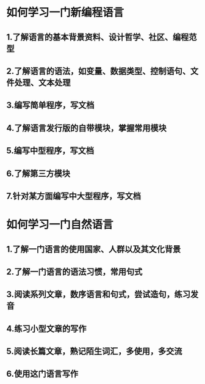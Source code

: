 # 如何学习一门新编程语言

## 1.了解语言的基本背景资料、设计哲学、社区、编程范型
## 2.了解语言的语法，如变量、数据类型、控制语句、文件处理、文本处理
## 3.编写简单程序，写文档
## 4.了解语言发行版的自带模块，掌握常用模块
## 5.编写中型程序，写文档
## 6.了解第三方模块
## 7.针对某方面编写中大型程序，写文档


# 如何学习一门自然语言

## 1.了解一门语言的使用国家、人群以及其文化背景
## 2.了解一门语言的语法习惯，常用句式
## 3.阅读系列文章，数序语言和句式，尝试造句，练习发音
## 4.练习小型文章的写作
## 5.阅读长篇文章，熟记陌生词汇，多使用，多交流
## 6.使用这门语言写作
